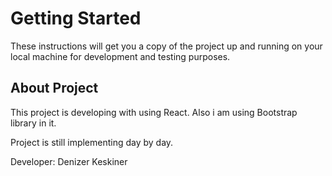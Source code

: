 # Getting Started

These instructions will get you a copy of the project up and running on your local machine for development and testing purposes.

## About Project

This project is developing with using React. Also i am using Bootstrap library in it.

Project is still implementing day by day.

Developer: Denizer Keskiner
